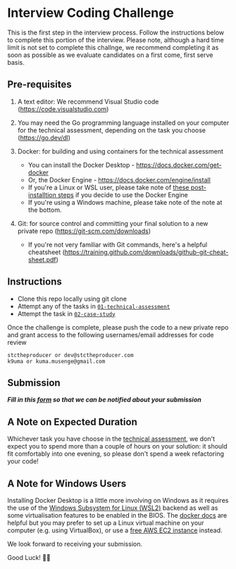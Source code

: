 # Interview Coding Challenge

This is the first step in the interview process. Follow the instructions below to complete this portion of the interview. Please note, although a hard time limit is not set to complete this challnge, we recommend completing it as soon as possible as we evaluate candidates on a first come, first serve basis.

## Pre-requisites

1. A text editor: We recommend Visual Studio code (<https://code.visualstudio.com>)
2. You may need the Go programming language installed on your computer for the technical assessment, depending on the task you choose (<https://go.dev/dl>)
3. Docker: for building and using containers for the technical assessment

    * You can install the Docker Desktop - <https://docs.docker.com/get-docker>
    * Or, the Docker Engine - <https://docs.docker.com/engine/install>
    * If you're a Linux or WSL user, please take note of [these post-installtion steps](https://docs.docker.com/engine/install/linux-postinstall) if you decide to use the Docker Engine
    * If you're using a Windows machine, please take note of the note at the bottom.

4. Git: for source control and committing your final solution to a new private repo (<https://git-scm.com/downloads>)
  
    * If you're not very familiar with Git commands, here's a helpful cheatsheet (<https://training.github.com/downloads/github-git-cheat-sheet.pdf>)

## Instructions

* Clone this repo locally using git clone
* Attempt any of the tasks in [`01-technical-assessment`](/01-technical-assessment.md)
* Attempt the task in [`02-case-study`](/02-case-study.md)

Once the challenge is complete, please push the code to a new private repo and grant access to the following usernames/email addresses for code review

    stctheproducer or dev@stctheproducer.com
    k9uma or kuma.musenge@gmail.com

## Submission

***Fill in this [form](https://forms.office.com/r/SdLanzCwXv) so that we can be notified about your submission***

## A Note on Expected Duration

Whichever task you have choose in the [technical assessment](/01-technical-assessment.md), we don't expect you to spend more than a couple
of hours on your solution: it should fit comfortably into one evening, so please
don't spend a week refactoring your code!

## A Note for Windows Users

Installing Docker Desktop is a little more involving on Windows as it requires the
use of the [Windows Subsystem for Linux (WSL2)](https://learn.microsoft.com/en-us/windows/wsl/install) backend as well as some virtualisation features
to be enabled in the BIOS. The
[docker docs](https://docs.docker.com/desktop/install/windows-install/) are helpful but you
may prefer to set up a Linux virtual machine on your computer (e.g. using VirtualBox),
or use a [free AWS EC2 instance](https://aws.amazon.com/free) instead.

We look forward to receiving your submission.

Good Luck! 👍🏾

